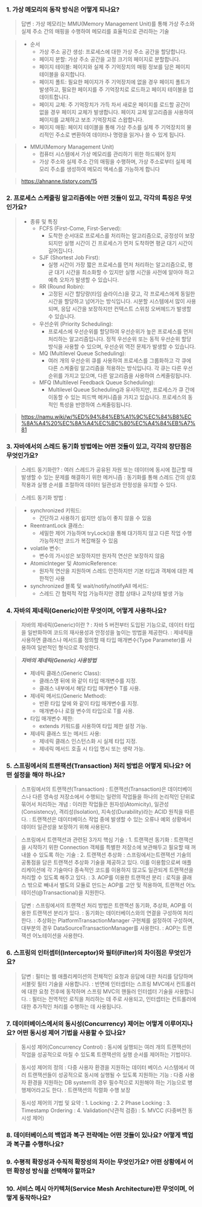 ### 1. 가상 메모리의 동작 방식은 어떻게 되나요?

> 답변
: 가상 메모리는 MMU(Memory Management Unit)를 통해 가상 주소와 실제 주소 간의 매핑을 수행하여 메모리를 효율적으로 관리하는 기술

> - 순서
>   - 가상 주소 공간 생성: 프로세스에 대한 가상 주소 공간을 할당합니다. 
>   - 페이지 분할: 가상 주소 공간을 고정 크기의 페이지로 분할합니다. 
>   - 페이지 테이블: 페이지와 실제 주 기억장치의 매핑 정보를 담은 페이지 테이블을 유지합니다. 
>   - 페이지 폴트: 필요한 페이지가 주 기억장치에 없을 경우 페이지 폴트가 발생하고, 필요한 페이지를 주 기억장치로 로드하고 페이지 테이블을 업데이트합니다. 
>   - 페이지 교체: 주 기억장치가 가득 차서 새로운 페이지를 로드할 공간이 없을 경우 페이지 교체가 발생합니다. 페이지 교체 알고리즘을 사용하여 페이지를 교체하고 보조 기억장치로 스왑합니다. 
>   - 페이지 매핑: 페이지 테이블을 통해 가상 주소를 실제 주 기억장치의 물리적인 주소로 변환하여 데이터나 명령을 읽거나 쓸 수 있게 됩니다.

> - MMU(Memory Management Unit)
>   - 컴퓨터 시스템에서 가상 메모리를 관리하기 위한 하드웨어 장치
>   - 가상 주소와 실제 주소 간의 매핑을 수행하며, 가상 주소로부터 실제 메모리 주소를 생성하여 메모리 액세스를 가능하게 합니다

> https://ahnanne.tistory.com/15

### 2. 프로세스 스케줄링 알고리즘에는 어떤 것들이 있고, 각각의 특징은 무엇인가요?

> - 종류 및 특징
>   - FCFS (First-Come, First-Served): 
>     - 도착한 순서대로 프로세스를 처리하는 알고리즘으로, 공정성이 보장되지만 실행 시간이 긴 프로세스가 먼저 도착하면 평균 대기 시간이 길어집니다. 
>   - SJF (Shortest Job First): 
>     - 실행 시간이 가장 짧은 프로세스를 먼저 처리하는 알고리즘으로, 평균 대기 시간을 최소화할 수 있지만 실행 시간을 사전에 알아야 하고 예측 오차가 발생할 수 있습니다. 
>   - RR (Round Robin): 
>     - 고정된 시간 할당량(타임 슬라이스)을 갖고, 각 프로세스에게 동일한 시간을 할당하고 넘어가는 방식입니다. 시분할 시스템에서 많이 사용되며, 응답 시간을 보장하지만 컨텍스트 스위칭 오버헤드가 발생할 수 있습니다. 
>   - 우선순위 (Priority Scheduling): 
>     - 프로세스에 우선순위를 할당하여 우선순위가 높은 프로세스를 먼저 처리하는 알고리즘입니다. 정적 우선순위 또는 동적 우선순위 할당 방식을 사용할 수 있으며, 우선순위 역전 문제가 발생할 수 있습니다. 
>   - MQ (Multilevel Queue Scheduling): 
>     - 여러 개의 우선순위 큐를 사용하여 프로세스를 그룹화하고 각 큐에 다른 스케줄링 알고리즘을 적용하는 방식입니다. 각 큐는 다른 우선순위를 가지고 있으며, 다른 알고리즘을 사용하여 스케줄링됩니다. 
>   - MFQ (Multilevel Feedback Queue Scheduling): 
>     - Multilevel Queue Scheduling과 유사하지만, 프로세스가 큐 간에 이동할 수 있는 피드백 메커니즘을 가지고 있습니다. 프로세스의 동적인 특성을 반영하여 스케줄링됩니다.

> https://namu.wiki/w/%ED%94%84%EB%A1%9C%EC%84%B8%EC%8A%A4%20%EC%8A%A4%EC%BC%80%EC%A4%84%EB%A7%81
> 


### 3. 자바에서의 스레드 동기화 방법에는 어떤 것들이 있고, 각각의 장단점은 무엇인가요?

> 스레드 동기화란?
: 여러 스레드가 공유된 자원 또는 데이터에 동시에 접근할 때 발생할 수 있는 문제를 해결하기 위한 메커니즘
: 동기화를 통해 스레드 간의 상호작용과 실행 순서를 조절하여 데이터 일관성과 안정성을 유지할 수 있다.

> 스레드 동기화 방법
: 

> - synchronized 키워드:
>   - 간단하고 사용하기 쉽지만 성능이 좋지 않을 수 있음
> - ReentrantLock 클래스: 
>   - 세밀한 제어 가능하며 tryLock()을 통해 대기하지 않고 다른 작업 수행 가능하지만 코드가 복잡해질 수 있음
> - volatile 변수: 
>   - 변수의 가시성은 보장하지만 원자적 연산은 보장하지 않음
> - AtomicInteger 및 AtomicReference: 
>   - 원자적 연산을 지원하며 스레드 안전하지만 기본 타입과 객체에 대한 제한적인 사용
> - synchronized 블록 및 wait/notify/notifyAll 메서드: 
>   - 스레드 간 협력적 작업 가능하지만 경합 상태나 교착상태 발생 가능


### 4. 자바의 제네릭(Generic)이란 무엇이며, 어떻게 사용하나요?

> 자바의 제네릭(Generic)이란 ?
: 자바 5 버전부터 도입된 기능으로, 데이터 타입을 일반화하여 코드의 재사용성과 안정성을 높이는 방법을 제공한다.
: 제네릭을 사용하면 클래스나 메서드를 정의할 때 타입 매개변수(Type Parameter)를 사용하여 일반적인 형식으로 작성한다.

> _**자바의 제네릭(Generic) 사용방법**_
> - 제네릭 클래스(Generic Class):
>   - 클래스명 뒤에 <T>와 같이 타입 매개변수를 지정. 
>   - 클래스 내부에서 해당 타입 매개변수 T를 사용. 
> - 제네릭 메서드(Generic Method):
>   - 반환 타입 앞에 <T>와 같이 타입 매개변수를 지정. 
>   - 매개변수나 로컬 변수의 타입으로 T를 사용. 
> - 타입 매개변수 제한:
>   - extends 키워드를 사용하여 타입 제한 설정 가능. 
> - 제네릭 클래스 또는 메서드 사용:
>   - 제네릭 클래스 인스턴스화 시 실제 타입 지정. 
>   - 제네릭 메서드 호출 시 타입 명시 또는 생략 가능.

### 5. 스프링에서의 트랜잭션(Transaction) 처리 방법은 어떻게 되나요? 어떤 설정을 해야 하나요?
> 스프링에서의 트랜잭션(Transaction)
: 트랜잭션(Transaction)은 데이터베이스나 다른 영속성 저장소에서 수행되는 일련의 작업들을 하나의 논리적인 단위로 묶어서 처리하는 개념
: 이러한 작업들은 원자성(Atomicity), 일관성(Consistency), 격리성(Isolation), 지속성(Durability)라는 ACID 원칙을 따른다.
: 트랜잭션은 데이터베이스 작업 중에 발생할 수 있는 오류나 예외 상황에서 데이터 일관성을 보장하기 위해 사용된다.

> 스프링에서 트랜잭션과 관련된 3가지 핵심 기술
: 1. 트랜잭션 동기화 : 트랜잭션을 시작하기 위한 Connection 객체를 특별한 저장소에 보관해두고 필요할 때 꺼내쓸 수 있도록 하는 기술
: 2. 트랜잭션 추상화 : 스프링에서는트랜잭션 기술의 공통점을 담은 트랜잭션 추상화 기술을 제공하고 있다. 이를 이용함으로써 애플리케이션에 각 기술마다 종속적인 코드를 이용하지 않고도 일관되게 트랜잭션을 처리할 수 있도록 해주고 있다.
: 3. AOP를 이용한 트랜잭션 분리 : 로직을 클래스 밖으로 빼내서 밸도의 모듈로 만드는 AOP를 고안 및 적용하여, 트랜잭션 어노테이션(@Transactional)을 지원한다.

> 답변
: 스프링에서의 트랜잭션 처리 방법은 트랜잭션 동기화, 추상화, AOP를 이용한 트랜잭션 분리가 있다. 
: 동기화는 데이터베이스와의 연결을 구성하여 처리한다. 
: 추상화는 PlatformTransactionManager 구현체를 설정하여 구성하며, 대부분의 경우 DataSourceTransactionManager를 사용한다.
: AOP는 트랜잭션 어노테이션을 사용한다.

### 6. 스프링의 인터셉터(Interceptor)와 필터(Filter)의 차이점은 무엇인가요?

> 답변
: 필터는 웹 애플리케이션의 전체적인 요청과 응답에 대한 처리를 담당하며 서블릿 필터 기술을 사용합니다. 
: 반면에 인터셉터는 스프링 MVC에서 컨트롤러에 대한 요청 전후에 동작하며 스프링 MVC의 핸들러 인터셉터 기술을 사용합니다. 
: 필터는 전역적인 로직을 처리하는 데 주로 사용되고, 인터셉터는 컨트롤러에 대한 추가적인 처리를 수행하는 데 사용됩니다.


### 7. 데이터베이스에서의 동시성(Concurrency) 제어는 어떻게 이루어지나요? 어떤 동시성 제어 기법을 사용할 수 있나요?

> 동시성 제어(Concurrency Control)
: 동시에 실행되는 여러 개의 트랜잭션이 작업을 성공적으로 마칠 수 있도록 트랜잭션의 실행 순서를 제어하는 기법이다.

> 동시성 제어의 정의
: 다중 사용자 환경을 지원하는 데이터 베이스 시스템에서 여러 트랜잭션들이 성공적으로 동시에 실행될 수 있도록 지원하는 기능
: 다중 사용자 환경을 지원하는 DB system의 경우 필수적으로 지원해야 하는 기능으로 병행제어라고도 한다.
: 트랜잭션의 직렬화 수행 보장

> 동시성 제어의 기법 및 요약
: 1. Locking
: 2. 2 Phase Locking
: 3. Timestamp Ordering
: 4. Validation(낙관적 검증)
: 5. MVCC (다중버전 동시성 제어)

### 8. 데이터베이스의 백업과 복구 전략에는 어떤 것들이 있나요? 어떻게 백업과 복구를 수행하나요?
> 


### 9. 수평적 확장성과 수직적 확장성의 차이는 무엇인가요? 어떤 상황에서 어떤 확장성 방식을 선택해야 할까요?
> 


### 10. 서비스 메시 아키텍처(Service Mesh Architecture)란 무엇이며, 어떻게 동작하나요?
> 
